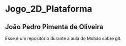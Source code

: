 # Jogo_2D_Plataforma
## João Pedro Pimenta de Oliveira
Esse é um repositório durante a aula do Mobão sobre git.
